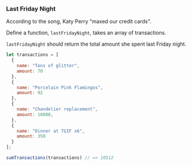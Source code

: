 ### Last Friday Night

According to the song, Katy Perry "maxed our credit cards".

Define a function, `lastFridayNight`, takes an array of transactions.

`lastFridayNight` should return the total amount she spent last Friday night.

```javascript
let transactions = [
  {
    name: "Tons of glitter",
    amount: 70
  },
  {
    name: "Porcelain Pink Flamingos",
    amount: 92
  },
  {
    name: "Chandelier replacement",
    amount: 10000,
  },
  {
    name: "Dinner at TGIF x6",
    amount: 350
  }
];

sumTransactions(transactions) // => 10512
```
